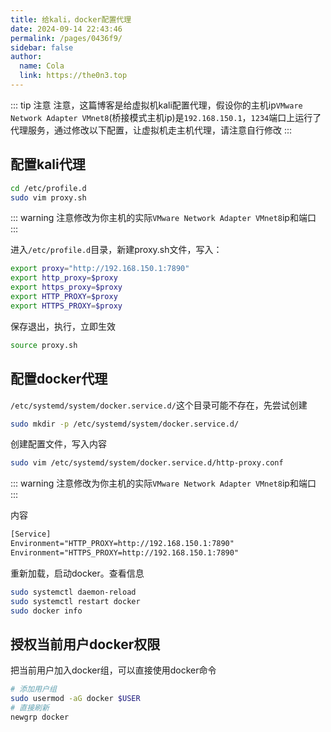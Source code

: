 ```yaml
---
title: 给kali，docker配置代理
date: 2024-09-14 22:43:46
permalink: /pages/0436f9/
sidebar: false
author: 
  name: Cola
  link: https://the0n3.top
---
```



::: tip 注意
注意，这篇博客是给虚拟机kali配置代理，假设你的主机ip`VMware Network Adapter VMnet8`(桥接模式主机ip)是`192.168.150.1`，`1234`端口上运行了代理服务，通过修改以下配置，让虚拟机走主机代理，请注意自行修改
:::

<!-- more -->


## 配置kali代理

```bash
cd /etc/profile.d
sudo vim proxy.sh
```

::: warning
注意修改为你主机的实际`VMware Network Adapter VMnet8`ip和端口
:::

进入`/etc/profile.d`目录，新建proxy.sh文件，写入：

```sh
export proxy="http://192.168.150.1:7890"
export http_proxy=$proxy
export https_proxy=$proxy
export HTTP_PROXY=$proxy
export HTTPS_PROXY=$proxy
```

保存退出，执行，立即生效

```bash
source proxy.sh
```


##  配置docker代理

`/etc/systemd/system/docker.service.d/`这个目录可能不存在，先尝试创建

```bash
sudo mkdir -p /etc/systemd/system/docker.service.d/
```

创建配置文件，写入内容

```bash
sudo vim /etc/systemd/system/docker.service.d/http-proxy.conf
```

::: warning
注意修改为你主机的实际`VMware Network Adapter VMnet8`ip和端口
:::

内容

```txt
[Service]
Environment="HTTP_PROXY=http://192.168.150.1:7890"
Environment="HTTPS_PROXY=http://192.168.150.1:7890"
```

重新加载，启动docker。查看信息

```bash
sudo systemctl daemon-reload
sudo systemctl restart docker
sudo docker info
```

## 授权当前用户docker权限

把当前用户加入docker组，可以直接使用docker命令

```bash
# 添加用户组
sudo usermod -aG docker $USER
# 直接刷新
newgrp docker
```